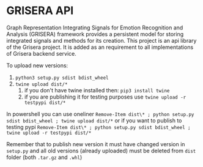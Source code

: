 # GRISERA API
Graph Representation Integrating Signals for Emotion Recognition and Analysis (GRISERA) framework provides a persistent model for storing integrated signals and methods for its creation. 
This project is an api library of the Grisera project. It is added as an requirement to all implementations of Grisera backend service.

To upload new versions:
1. `python3 setup.py sdist bdist_wheel`
2. `twine upload dist/*`
   1. if you don't have twine installed then: `pip3 install twine`
   2. if you are publishing it for testing purposes use `twine upload -r testpypi dist/*`

In powershell you can use oneliner `Remove-Item dist\* ; python setup.py sdist bdist_wheel ; twine upload dist/*`
or if you want to publish to testing pypi `Remove-Item dist\* ; python setup.py sdist bdist_wheel ; twine upload -r testpypi dist/*`

Remember that to publish new version it must have changed version in `setup.py` and all old versions (already uploaded) must be deleted from `dist` folder (both `.tar.gz` and `.whl`)
